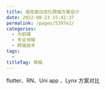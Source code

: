 ```yaml
---
title: 高性能动态化跨端方案设计
date: 2022-08-23 15:42:37
permalink: /pages/5397e2/
categories: 
  - 大前端
  - 专业领域
  - 跨端技术
tags: 
  - 
titleTag: 草稿
---
```


flutter、RN、Uni app 、Lynx 方案对比